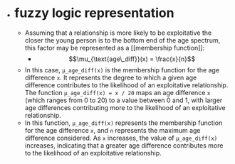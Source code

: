 - # fuzzy logic representation
	- Assuming that a relationship is more likely to be exploitative the closer the young person is to the bottom end of the age spectrum, this factor may be represented as a [[membership function]]:
		- $$\mu_{\text{age\_diff}}(x) = \frac{x}{n}$$
	- In this case, `μ_age_diff(x)` is the membership function for the age difference `x`. It represents the degree to which a given age difference contributes to the likelihood of an exploitative relationship. The function `μ_age_diff(x) = x / 20` maps an age difference `x` (which ranges from 0 to 20) to a value between 0 and 1, with larger age differences contributing more to the likelihood of an exploitative relationship.
	- In this function, `μ_age_diff(x)` represents the membership function for the age difference `x`, and `n` represents the maximum age difference considered. As `x` increases, the value of `μ_age_diff(x)` increases, indicating that a greater age difference contributes more to the likelihood of an exploitative relationship.